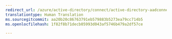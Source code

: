```yaml
---
redirect_url: /azure/active-directory/connect/active-directory-aadconnectsync-feature-prevent-accidental-deletes
translationtype: Human Translation
ms.sourcegitcommit: aa20b20c86763791eb579883b5273ea79cc714b5
ms.openlocfilehash: 1f82f8b71decb05993d043af5746b479a2df57ce

---
```




<!--HONumber=Dec16_HO3-->


